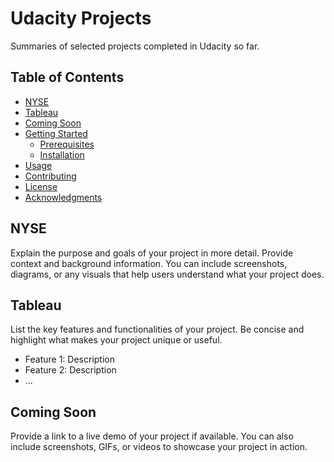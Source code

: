 # Udacity Projects

Summaries of selected projects completed in Udacity so far.

## Table of Contents

- [NYSE](#nyse)
- [Tableau](#tableau)
- [Coming Soon](#coming-soon)
- [Getting Started](#getting-started)
  - [Prerequisites](#prerequisites)
  - [Installation](#installation)
- [Usage](#usage)
- [Contributing](#contributing)
- [License](#license)
- [Acknowledgments](#acknowledgments)

## NYSE 

Explain the purpose and goals of your project in more detail. Provide context and background information. You can include screenshots, diagrams, or any visuals that help users understand what your project does.

## Tableau

List the key features and functionalities of your project. Be concise and highlight what makes your project unique or useful.

- Feature 1: Description
- Feature 2: Description
- ...

## Coming Soon

Provide a link to a live demo of your project if available. You can also include screenshots, GIFs, or videos to showcase your project in action.
